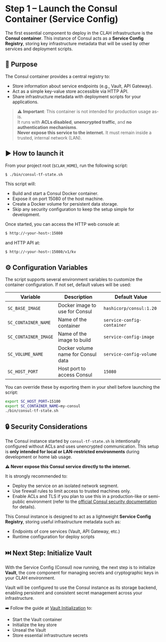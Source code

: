 # Step 1 – Launch the Consul Container (Service Config)

The first essential component to deploy in the CLAH infrastructure is the **Consul container**. This instance of Consul acts as a **Service Config Registry**, storing key infrastructure metadata that will be used by other services and deployment scripts.

## 🧩 Purpose

The Consul container provides a central registry to:

- Store information about service endpoints (e.g., Vault, API Gateway).
- Act as a simple key-value store accessible via HTTP API.
- Share infrastructure metadata with deployment scripts for your applications.

> ⚠️ **Important**: This container is not intended for production usage as-is.  
> It runs with **ACLs disabled**, **unencrypted traffic**, and **no authentication mechanisms**.  
> **Never expose this service to the internet.** It must remain inside a trusted, internal network (LAN).

## ▶️ How to launch it

From your project root (`$CLAH_HOME`), run the following script:

```bash title="bash"
$ ./bin/consul-tf-state.sh
```

This script will:

- Build and start a Consul Docker container.
- Expose it on port 15080 of the host machine.
- Create a Docker volume for persistent data storage.
- Skip any security configuration to keep the setup simple for development.

Once started, you can access the HTTP web console at:

```bash title="bash"
$ http://<your-host>:15080
```

and HTTP API at:
```bash title="bash"
$ http://<your-host>:15080/v1/kv
```

## ⚙️ Configuration Variables

The script supports several environment variables to customize the container configuration. If not set, default values will be used:

| Variable             | Description                               | Default Value                  |
|----------------------|-------------------------------------------|--------------------------------|
| `SC_BASE_IMAGE`      | Docker image to use for Consul            | `hashicorp/consul:1.20`        |
| `SC_CONTAINER_NAME`  | Name of the container                     | `service-config-container`     |
| `SC_CONTAINER_IMAGE` | Name of the image to build                | `service-config-image`         |
| `SC_VOLUME_NAME`     | Docker volume name for Consul data        | `service-config-volume`        |
| `SC_HOST_PORT`       | Host port to access Consul                | `15080`                        |

You can override these by exporting them in your shell before launching the script:

```bash title="bash"
export SC_HOST_PORT=15100
export SC_CONTAINER_NAME=my-consul
./bin/consul-tf-state.sh
```

## 🔒 Security Considerations

The Consul instance started by `consul-tf-state.sh` is intentionally configured without ACLs and uses unencrypted communication. This setup is **only intended for local or LAN-restricted environments** during development or home lab usage.

**⚠️ Never expose this Consul service directly to the internet.**

It is strongly recommended to:

- Deploy the service on an isolated network segment.
- Use firewall rules to limit access to trusted machines only.
- Enable ACLs and TLS if you plan to use this in a production-like or semi-public environment (refer to the [official Consul security documentation](https://developer.hashicorp.com/consul/docs/security) for details).

This Consul instance is designed to act as a lightweight **Service Config Registry**, storing useful infrastructure metadata such as:

- Endpoints of core services (Vault, API Gateway, etc.)
- Runtime configuration for deploy scripts

## ⏭️ Next Step: Initialize Vault

With the Service Config (Consul) now running, the next step is to initialize **Vault**, the core component for managing secrets and cryptographic keys in your CLAH environment.

Vault will be configured to use the Consul instance as its storage backend, enabling persistent and consistent secret management across your infrastructure.

➡️ Follow the guide at [Vault Initialization](../vault/init.md) to:

- Start the Vault container
- Initialize the key store
- Unseal the Vault
- Store essential infrastructure secrets

